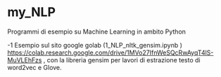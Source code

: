 # my_NLP
Programmi di esempio su Machine Learning in ambito Python

-1 Esempio sul sito google golab (1_NLP_nltk_gensim.ipynb )  
https://colab.research.google.com/drive/1MVo27IfnWeSQcRwAyqT4lS-MuVLEhFzs
, con la libreria gensim per lavori di estrazione testo di word2vec e Glove.
